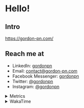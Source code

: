 # Hello!

## Intro

<https://gordon-pn.com/>

## Reach me at

- LinkedIn: [gordonpn](https://www.linkedin.com/in/gordonpn/)
- Email: [contact@gordon-pn.com](mailto:contact@gordon-pn.com)
- Facebook Messenger: [gordonpn](https://www.messenger.com/t/Gordonpn)
- Twitter: [@gordonpn](https://twitter.com/Gordonpn)
- Instagram: [@gordonpn](https://www.instagram.com/gordonpn/)

<details>
  <summary>Metrics</summary>

  <img align="center" src="https://github.com/gordonpn/gordonpn/blob/master/github-metrics.svg" alt="GitHub Metrics">

</details>

<details>
  <summary>WakaTime</summary>

  <!--START_SECTION:waka-->
📊 **This Week I Spent My Time On** 

```text
💬 Programming Languages: 
Other                    14 hrs 9 mins       ██████████░░░░░░░░░░░░░░░   41.34 % 
Java                     8 hrs 11 mins       ██████░░░░░░░░░░░░░░░░░░░   23.92 % 
JSON                     3 hrs 40 mins       ███░░░░░░░░░░░░░░░░░░░░░░   10.71 % 
Brazil Dependency Config 2 hrs 31 mins       ██░░░░░░░░░░░░░░░░░░░░░░░   07.35 % 
Markdown                 1 hr 58 mins        █░░░░░░░░░░░░░░░░░░░░░░░░   05.75 % 

🔥 Editors: 
Chrome                   19 hrs 4 mins       ██████████████░░░░░░░░░░░   55.64 % 
Slack                    4 hrs 44 mins       ███░░░░░░░░░░░░░░░░░░░░░░   13.82 % 
iTerm2                   3 hrs 8 mins        ██░░░░░░░░░░░░░░░░░░░░░░░   09.17 % 
IntelliJ IDEA            3 hrs 6 mins        ██░░░░░░░░░░░░░░░░░░░░░░░   09.06 % 
MicrosoftOutlook         1 hr 5 mins         █░░░░░░░░░░░░░░░░░░░░░░░░   03.20 % 
```


 Last Updated on 01/04/2025 10:27:00 UTC
<!--END_SECTION:waka-->
</details>
